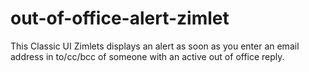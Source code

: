 # out-of-office-alert-zimlet
This Classic UI Zimlets displays an alert as soon as you enter an email address in to/cc/bcc of someone with an active out of office reply.
